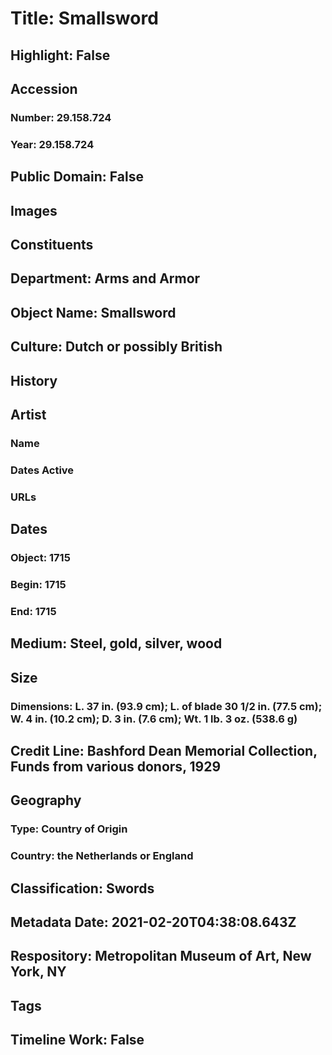 # Title: Smallsword
## Highlight: False
## Accession
### Number: 29.158.724
### Year: 29.158.724
## Public Domain: False
## Images
## Constituents
## Department: Arms and Armor
## Object Name: Smallsword
## Culture: Dutch or possibly British
## History
## Artist
### Name
### Dates Active
### URLs
## Dates
### Object: 1715
### Begin: 1715
### End: 1715
## Medium: Steel, gold, silver, wood
## Size
### Dimensions: L. 37 in. (93.9 cm); L. of blade 30 1/2 in. (77.5 cm); W. 4 in. (10.2 cm); D. 3 in. (7.6 cm); Wt. 1 lb. 3 oz. (538.6 g)
## Credit Line: Bashford Dean Memorial Collection, Funds from various donors, 1929
## Geography
### Type: Country of Origin
### Country: the Netherlands or England
## Classification: Swords
## Metadata Date: 2021-02-20T04:38:08.643Z
## Respository: Metropolitan Museum of Art, New York, NY
## Tags
## Timeline Work: False